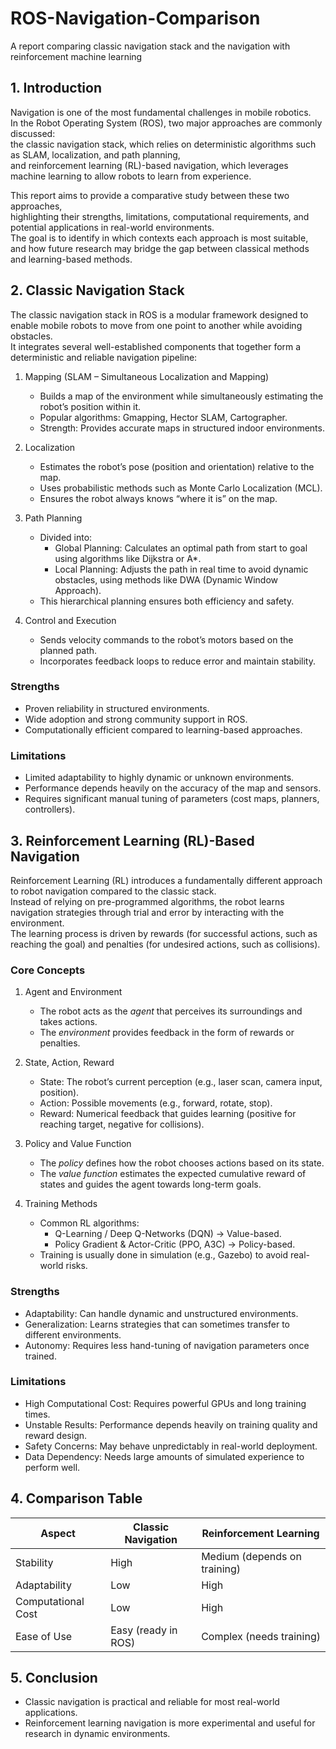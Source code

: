 # ROS-Navigation-Comparison
A report comparing classic navigation stack and the navigation with reinforcement machine learning
## 1. Introduction
Navigation is one of the most fundamental challenges in mobile robotics.  
In the Robot Operating System (ROS), two major approaches are commonly discussed:  
the classic navigation stack, which relies on deterministic algorithms such as SLAM, localization, and path planning,  
and reinforcement learning (RL)-based navigation, which leverages machine learning to allow robots to learn from experience.  

This report aims to provide a comparative study between these two approaches,  
highlighting their strengths, limitations, computational requirements, and potential applications in real-world environments.  
The goal is to identify in which contexts each approach is most suitable,  
and how future research may bridge the gap between classical methods and learning-based methods.

## 2. Classic Navigation Stack

The classic navigation stack in ROS is a modular framework designed to enable mobile robots to move from one point to another while avoiding obstacles.  
It integrates several well-established components that together form a deterministic and reliable navigation pipeline:

1. Mapping (SLAM – Simultaneous Localization and Mapping)  
   - Builds a map of the environment while simultaneously estimating the robot’s position within it.  
   - Popular algorithms: Gmapping, Hector SLAM, Cartographer.  
   - Strength: Provides accurate maps in structured indoor environments.  

2. Localization  
   - Estimates the robot’s pose (position and orientation) relative to the map.  
   - Uses probabilistic methods such as Monte Carlo Localization (MCL).  
   - Ensures the robot always knows “where it is” on the map.  

3. Path Planning  
   - Divided into:  
     - Global Planning: Calculates an optimal path from start to goal using algorithms like Dijkstra or A*.  
     - Local Planning: Adjusts the path in real time to avoid dynamic obstacles, using methods like DWA (Dynamic Window Approach).  
   - This hierarchical planning ensures both efficiency and safety.  

4. Control and Execution  
   - Sends velocity commands to the robot’s motors based on the planned path.  
   - Incorporates feedback loops to reduce error and maintain stability.  

### Strengths
- Proven reliability in structured environments.  
- Wide adoption and strong community support in ROS.  
- Computationally efficient compared to learning-based approaches.  

### Limitations
- Limited adaptability to highly dynamic or unknown environments.  
- Performance depends heavily on the accuracy of the map and sensors.  
- Requires significant manual tuning of parameters (cost maps, planners, controllers).

## 3. Reinforcement Learning (RL)-Based Navigation

Reinforcement Learning (RL) introduces a fundamentally different approach to robot navigation compared to the classic stack.  
Instead of relying on pre-programmed algorithms, the robot learns navigation strategies through trial and error by interacting with the environment.  
The learning process is driven by rewards (for successful actions, such as reaching the goal) and penalties (for undesired actions, such as collisions).

### Core Concepts
1. Agent and Environment  
   - The robot acts as the *agent* that perceives its surroundings and takes actions.  
   - The *environment* provides feedback in the form of rewards or penalties.  

2. State, Action, Reward  
   - State: The robot’s current perception (e.g., laser scan, camera input, position).  
   - Action: Possible movements (e.g., forward, rotate, stop).  
   - Reward: Numerical feedback that guides learning (positive for reaching target, negative for collisions).  

3. Policy and Value Function  
   - The *policy* defines how the robot chooses actions based on its state.  
   - The *value function* estimates the expected cumulative reward of states and guides the agent towards long-term goals.  

4. Training Methods  
   - Common RL algorithms:  
     - Q-Learning / Deep Q-Networks (DQN) → Value-based.  
     - Policy Gradient & Actor-Critic (PPO, A3C) → Policy-based.  
   - Training is usually done in simulation (e.g., Gazebo) to avoid real-world risks.  

### Strengths
- Adaptability: Can handle dynamic and unstructured environments.  
- Generalization: Learns strategies that can sometimes transfer to different environments.  
- Autonomy: Requires less hand-tuning of navigation parameters once trained.  

### Limitations
- High Computational Cost: Requires powerful GPUs and long training times.  
- Unstable Results: Performance depends heavily on training quality and reward design.  
- Safety Concerns: May behave unpredictably in real-world deployment.  
- Data Dependency: Needs large amounts of simulated experience to perform well.

## 4. Comparison Table

| Aspect              | Classic Navigation | Reinforcement Learning |
|---------------------|-------------------|-------------------------|
| Stability           | High              | Medium (depends on training) |
| Adaptability        | Low               | High |
| Computational Cost  | Low               | High |
| Ease of Use         | Easy (ready in ROS) | Complex (needs training) |

## 5. Conclusion
- Classic navigation is practical and reliable for most real-world applications.
- Reinforcement learning navigation is more experimental and useful for research in dynamic environments.
